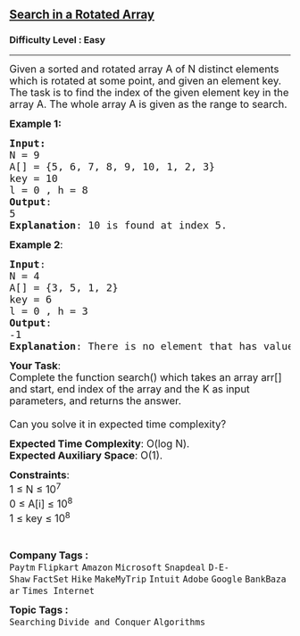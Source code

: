 <h2><a href="https://practice.geeksforgeeks.org/problems/search-in-a-rotated-array4618/1?page=3&difficulty[]=0&status[]=solved&sortBy=submissions">Search in a Rotated Array</a></h2><h3>Difficulty Level : Easy</h3><hr><div class="problems_problem_content__Xm_eO"><p><span style="font-size:18px">Given a sorted and rotated array A of N distinct elements which is rotated at some point, and given an element key. The task is to find the index of the given element key in the array A. The whole array A is given as the range to search.</span></p>

<p><span style="font-size:18px"><strong>Example 1:</strong></span></p>

<pre><span style="font-size:18px"><strong>Input:</strong>
N = 9
A[] = {5, 6, 7, 8, 9, 10, 1, 2, 3}
key = 10
l = 0 , h = 8
<strong>Output</strong>:
5
<strong>Explanation</strong>: 10 is found at index 5.</span></pre>

<p><span style="font-size:18px"><strong>Example 2</strong>:</span></p>

<pre><span style="font-size:18px"><strong>Input</strong>:
N = 4
A[] = {3, 5, 1, 2}
key = 6
l = 0 , h = 3</span><span style="font-size:18px"><strong>
Output</strong>:
-1</span><span style="font-size:18px"><strong>
Explanation</strong>: There is no element that has value 6.</span></pre>

<p><span style="font-size:18px"><strong>Your Task</strong>:<br>
Complete the function&nbsp;search()&nbsp;which takes an array arr[] and start,&nbsp;end index of the array and the K&nbsp;as input parameters, and returns the answer.<br>
<br>
Can you solve it in expected time complexity?</span></p>

<p><span style="font-size:18px"><strong>Expected Time Complexity</strong>:&nbsp;O(log N).<br>
<strong>Expected Auxiliary Space</strong>:&nbsp;O(1).</span></p>

<p><span style="font-size:18px"><strong>Constraints</strong>:<br>
1 ≤ N ≤ 10<sup>7</sup><br>
0 ≤ A[i] ≤ 10<sup>8</sup><br>
1 ≤ key ≤ 10<sup>8</sup></span></p>

<p>&nbsp;</p>
</div><p><span style=font-size:18px><strong>Company Tags : </strong><br><code>Paytm</code>&nbsp;<code>Flipkart</code>&nbsp;<code>Amazon</code>&nbsp;<code>Microsoft</code>&nbsp;<code>Snapdeal</code>&nbsp;<code>D-E-Shaw</code>&nbsp;<code>FactSet</code>&nbsp;<code>Hike</code>&nbsp;<code>MakeMyTrip</code>&nbsp;<code>Intuit</code>&nbsp;<code>Adobe</code>&nbsp;<code>Google</code>&nbsp;<code>BankBazaar</code>&nbsp;<code>Times Internet</code>&nbsp;<br><p><span style=font-size:18px><strong>Topic Tags : </strong><br><code>Searching</code>&nbsp;<code>Divide and Conquer</code>&nbsp;<code>Algorithms</code>&nbsp;